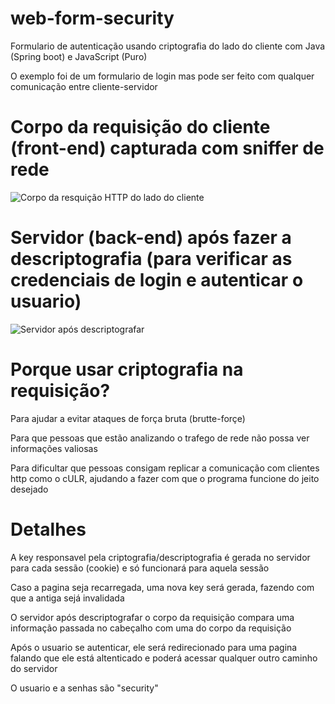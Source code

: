 # web-form-security
Formulario de autenticação usando criptografia do lado do cliente com Java (Spring boot) e JavaScript (Puro)

O exemplo foi de um formulario de login mas pode ser feito com qualquer comunicação entre cliente-servidor

# Corpo da requisição do cliente (front-end) capturada com sniffer de rede
<img src="https://user-images.githubusercontent.com/95967506/189457129-51517eee-318e-4bf8-92f7-961ad8a91ec6.jpeg" alt="Corpo da resquição HTTP do lado do cliente"/>

# Servidor (back-end) após fazer a descriptografia (para verificar as credenciais de login e autenticar o usuario)
<img src="https://user-images.githubusercontent.com/95967506/189457183-4252bc67-1fb4-4a60-9581-b0ab8f0b5725.jpeg" alt="Servidor após descriptografar"/>

# Porque usar criptografia na requisição?
Para ajudar a evitar ataques de força bruta (brutte-forçe)

Para que pessoas que estão analizando o trafego de rede não possa ver informações valiosas

Para dificultar que pessoas consigam replicar a comunicação com clientes http como o cULR, ajudando a fazer com que o programa funcione do jeito desejado

# Detalhes
A key responsavel pela criptografia/descriptografia é gerada no servidor para cada sessão (cookie) e só funcionará para aquela sessão

Caso a pagina seja recarregada, uma nova key será gerada, fazendo com que a antiga sejá invalidada

O servidor após descriptografar o corpo da requisição compara uma informação passada no cabeçalho com uma do corpo da requisição 

Após o usuario se autenticar,  ele será redirecionado para uma pagina falando que ele está altenticado e poderá acessar qualquer outro caminho do servidor

O usuario e a senhas são "security"
